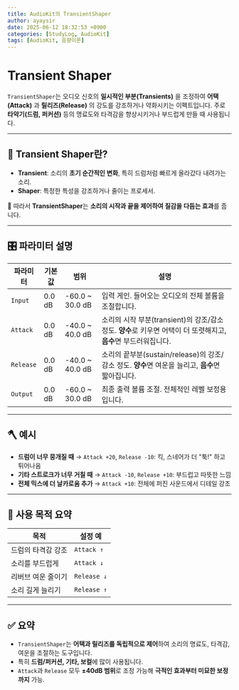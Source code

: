 ```yaml
---
title: AudioKit의 TransientShaper
author: ayaysir
date: 2025-06-12 18:32:53 +0900
categories: [StudyLog, AudioKit]
tags: [AudioKit, 음향이론]
---
```


# Transient Shaper

`TransientShaper`는 오디오 신호의 **일시적인 부분(Transients)** 을 조정하여 **어택(Attack)** 과 **릴리즈(Release)** 의 강도를 강조하거나 약화시키는 이펙트입니다. 주로 **타악기(드럼, 퍼커션)** 등의 명료도와 타격감을 향상시키거나 부드럽게 만들 때 사용됩니다.

---

## 🧠 Transient Shaper란?

* **Transient**: 소리의 **초기 순간적인 변화**, 특히 드럼처럼 빠르게 올라갔다 내려가는 소리.
* **Shaper**: 특정한 특성을 강조하거나 줄이는 프로세서.

📌 따라서 **TransientShaper**는 **소리의 시작과 끝을 제어하여 질감을 다듬는 효과**를 줍니다.

---

## 🎛️ 파라미터 설명

| 파라미터      | 기본값    | 범위               | 설명                                                                        |
| --------- | ------ | ---------------- | ------------------------------------------------------------------------- |
| `Input`   | 0.0 dB | -60.0 \~ 30.0 dB | 입력 게인. 들어오는 오디오의 전체 볼륨을 조절합니다.                                            |
| `Attack`  | 0.0 dB | -40.0 \~ 40.0 dB | 소리의 시작 부분(transient)의 강조/감소 정도. **양수**로 키우면 어택이 더 또렷해지고, **음수**면 부드러워집니다. |
| `Release` | 0.0 dB | -40.0 \~ 40.0 dB | 소리의 끝부분(sustain/release)의 강조/감소 정도. **양수**면 여운을 늘리고, **음수**면 짧아집니다.       |
| `Output`  | 0.0 dB | -60.0 \~ 30.0 dB | 최종 출력 볼륨 조절. 전체적인 레벨 보정용입니다.                                              |

---

## 🪓 예시

* **드럼이 너무 뭉개질 때** → `Attack +20`, `Release -10`: 킥, 스네어가 더 "툭!" 하고 튀어나옴
* **기타 스트로크가 너무 거칠 때** → `Attack -10`, `Release +10`: 부드럽고 따뜻한 느낌
* **전체 믹스에 더 날카로움 추가** → `Attack +10`: 전체에 퍼진 사운드에서 디테일 강조

---

## 🧩 사용 목적 요약

| 목적         | 설정 예        |
| ---------- | ----------- |
| 드럼의 타격감 강조 | `Attack ↑`  |
| 소리를 부드럽게   | `Attack ↓`  |
| 리버브 여운 줄이기 | `Release ↓` |
| 소리 길게 늘리기  | `Release ↑` |

---

## ✅ 요약

* `TransientShaper`는 **어택과 릴리즈를 독립적으로 제어**하여 소리의 명료도, 타격감, 여운을 조절하는 도구입니다.
* 특히 **드럼/퍼커션, 기타, 보컬**에 많이 사용됩니다.
* `Attack`과 `Release` 모두 **±40dB 범위**로 조정 가능해 **극적인 효과부터 미묘한 보정까지** 가능.
